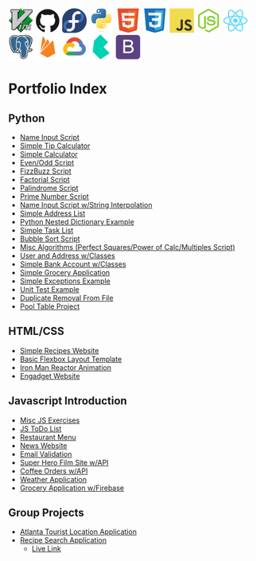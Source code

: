 <div>
<img src="./assets/icons/vim-original.svg" width="50" height="50" />
<img src="./assets/icons/github-original.svg" width="50" height="50" />
<img src="./assets/icons/Fedora-logo-eexpss.svg" width="50" height="50" />
<img src="./assets/icons/python-original.svg" width="50" height="50" />
<img src="./assets/icons/html5-original.svg" width="50" height="50" />
<img src="./assets/icons/css3-original.svg" width="50" height="50" />
<img src="./assets/icons/javascript-original.svg" width="50" height="50" />
<img src="./assets/icons/nodejs-original.svg" width="50" height="50" />
<img src="./assets/icons/react-original.svg" width="50" height="50" />
<img src="./assets/icons/postgresql-original.svg" width="50" height="50" />
<img src="./assets/icons/firebase-plain.svg" width="50" height="50" />
<img src="./assets/icons/googlecloud-original.svg" width="50" height="50" />
<img src="./assets/icons/bulma-plain.svg" width="50" height="50" />
<img src="./assets/icons/bootstrap-plain.svg" width="50" height="50" />
</div>

# Portfolio Index

## Python

* [Name Input Script](https://github.com/Murphy-ZJ/Portfolio/blob/master/Python-Introduction/Day-2/activity1.py)
* [Simple Tip Calculator](https://github.com/Murphy-ZJ/Portfolio/blob/master/Python-Introduction/Day-2/activity2.py)
* [Simple Calculator](https://github.com/Murphy-ZJ/Portfolio/blob/master/Python-Introduction/Day-2/assignment1.py)
* [Even/Odd Script](https://github.com/Murphy-ZJ/Portfolio/blob/master/Python-Introduction/Day-2/assignment2.py)
* [FizzBuzz Script](https://github.com/Murphy-ZJ/Portfolio/blob/master/Python-Introduction/Day-2/assignment3.py)
* [Factorial Script](https://github.com/Murphy-ZJ/Portfolio/blob/master/Python-Introduction/Day-3/assignment1.py)
* [Palindrome Script](https://github.com/Murphy-ZJ/Portfolio/blob/master/Python-Introduction/Day-3/assignment2.py)
* [Prime Number Script](https://github.com/Murphy-ZJ/Portfolio/blob/master/Python-Introduction/Day-3/assignment3.py)
* [Name Input Script w/String Interpolation](https://github.com/Murphy-ZJ/Portfolio/blob/master/Python-Introduction/Day-4/activity1.py)
* [Simple Address List](https://github.com/Murphy-ZJ/Portfolio/blob/master/Python-Introduction/Day-4/activity2.py)
* [Python Nested Dictionary Example](https://github.com/Murphy-ZJ/Portfolio/blob/master/Python-Introduction/Day-4/activity3.py)
* [Simple Task List](https://github.com/Murphy-ZJ/Portfolio/blob/master/Python-Introduction/Day-4/assignment.py)
* [Bubble Sort Script](https://github.com/Murphy-ZJ/Portfolio/blob/master/Python-Introduction/Day-5/activity.py)
* [Misc Algorithms (Perfect Squares/Power of Calc/Multiples Script)](https://github.com/Murphy-ZJ/Portfolio/blob/master/Python-Introduction/Day-5/algorithms.py)
* [User and Address w/Classes](https://github.com/Murphy-ZJ/Portfolio/blob/master/Python-Classes-Files-UnitTests/Day-1/Activity1.py)
* [Simple Bank Account w/Classes](https://github.com/Murphy-ZJ/Portfolio/blob/master/Python-Classes-Files-UnitTests/Day-1/Activity2.py)
* [Simple Grocery Application](https://github.com/Murphy-ZJ/Portfolio/blob/master/Python-Classes-Files-UnitTests/Day-1/assignment.py)
* [Simple Exceptions Example](https://github.com/Murphy-ZJ/Portfolio/blob/master/Python-Classes-Files-UnitTests/Day-2/activity1.py)
* [Unit Test Example](https://github.com/Murphy-ZJ/Portfolio/blob/master/Python-Classes-Files-UnitTests/Day-2/activity2.py)
* [Duplicate Removal From File](https://github.com/Murphy-ZJ/Portfolio/blob/master/Python-Classes-Files-UnitTests/Day-3/activity4.py)
* [Pool Table Project](https://github.com/Murphy-ZJ/Portfolio/tree/master/Python-Classes-Files-UnitTests/PoolTable)

## HTML/CSS

* [Simple Recipes Website](https://github.com/Murphy-ZJ/Portfolio/tree/master/HTML-CSS-FlexBox-ResponsiveDesign/Day-1/Assignment)
* [Basic Flexbox Layout Template](https://github.com/Murphy-ZJ/Portfolio/tree/master/HTML-CSS-FlexBox-ResponsiveDesign/Day-3/assignment)
* [Iron Man Reactor Animation](https://github.com/Murphy-ZJ/Portfolio/tree/master/HTML-CSS-FlexBox-ResponsiveDesign/Day-3/assignment2)
* [Engadget Website](https://github.com/Murphy-ZJ/Portfolio/tree/master/HTML-CSS-FlexBox-ResponsiveDesign/Day-5)

## Javascript Introduction

* [Misc JS Exercises](https://github.com/Murphy-ZJ/Portfolio/blob/master/JS-introduction/Day-1/scripts/assignment1.js)
* [JS ToDo List](https://github.com/Murphy-ZJ/Portfolio/tree/master/JS-introduction/Day-2/Assignment)
* [Restaurant Menu](https://github.com/Murphy-ZJ/Portfolio/tree/master/JS-introduction/Day-3/Assignment)
* [News Website](https://github.com/Murphy-ZJ/Portfolio/tree/master/JS-introduction/Day-4/Assignment)
* [Email Validation](https://github.com/Murphy-ZJ/Portfolio/blob/master/JS-introduction/Day-5/scripts/activity.js)
* [Super Hero Film Site w/API](https://github.com/Murphy-ZJ/Portfolio/tree/master/Firebase-APIs-Promises/Day-1/Assignment)
* [Coffee Orders w/API](https://github.com/Murphy-ZJ/Portfolio/tree/master/Firebase-APIs-Promises/Day-2/Assignment)
* [Weather Application](https://github.com/Murphy-ZJ/Portfolio/tree/master/Firebase-APIs-Promises/Day-3/Assignment)
* [Grocery Application w/Firebase](https://github.com/Murphy-ZJ/Portfolio/tree/master/Firebase-APIs-Promises/Day-4/Assignment)

## Group Projects

* [Atlanta Tourist Location Application](https://github.com/Murphy-ZJ/AtlantaTouristApp)
* [Recipe Search Application](https://github.com/Murphy-ZJ/food-in-fridge)
	* [Live Link](https://apricot-custard-84020.herokuapp.com)
